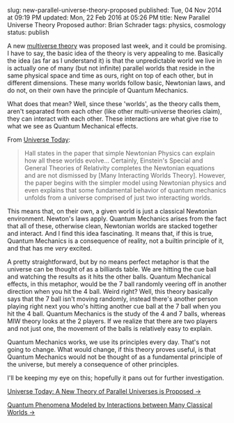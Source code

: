 slug: new-parallel-universe-theory-proposed
published: Tue, 04 Nov 2014 at 09:19 PM
updated: Mon, 22 Feb 2016 at 05:26 PM
title: New Parallel Universe Theory Proposed
author: Brian Schrader
tags: physics, cosmology
status: publish

A new [multiverse theory][1] was proposed last week, and it could be promising. I have to say, the basic idea of the theory is very appealing to me. Basically the idea (as far as I understand it) is that the unpredictable world we live in is actually one of many (but not infinite) parallel worlds that reside in the same physical space and time as ours, right on top of each other, but in different dimensions. These many worlds follow basic, Newtonian laws, and do not, on their own have the principle of Quantum Mechanics. 

What does that mean? Well, since these 'worlds', as the theory calls them, aren't separated from each other (like other multi-universe theories claim), they can interact with each other. These interactions are what give rise to what we see as Quantum Mechanical effects. 

[1]: http://en.wikipedia.org/wiki/Multiverse

From [Universe Today][2]:
> Hall states in the paper that simple Newtonian Physics can explain how all these worlds evolve... Certainly, Einstein's Special and General Theories of Relativity completes the Newtonian equations and are not dismissed by [Many Interacting Worlds Theory]. However, the paper begins with the simpler model using Newtonian physics and even explains that some fundamental behavior of quantum mechanics unfolds from a universe comprised of just two interacting worlds.

[2]: http://www.universetoday.com/

This means that, on their own, a given world is just a classical Newtonian environment. Newton's laws apply. Quantum Mechanics arises from the fact that all of these, otherwise clean, Newtonian worlds are stacked together and interact. And I find this idea fascinating. It means that, if this is true, Quantum Mechanics is a consequence of reality, not a builtin principle of it, and that has me *very* excited.

A pretty straightforward, but by no means perfect metaphor is that the universe can be thought of as a billiards table. We are hitting the cue ball and watching the results as it hits the other balls. Quantum Mechanical effects, in this metaphor, would be the 7 ball randomly veering off in another direction when you hit the 4 ball. Weird right? Well, this theory basically says that the 7 ball isn't moving randomly, instead there's another person playing right next you who's hitting another cue ball at the 7 ball when you hit the 4 ball. Quantum Mechanics is the study of the 4 and 7 balls, whereas MIW theory looks at the 2 players. If we realize that there are two players and not just one, the movement of the balls is relatively easy to explain.

Quantum Mechanics works, we use its principles every day. That's not going to change. What would change, if this theory proves useful, is that Quantum Mechanics would not be thought of as a fundamental principle of the universe, but merely a consequence of other principles.

I'll be keeping my eye on this; hopefully it pans out for further investigation.

[Universe Today: A New Theory of Parallel Universes is Proposed &#8594;](http://www.universetoday.com/115915/the-world-is-not-enough-a-new-theory-of-parallel-universes-is-proposed/)

[Quantum Phenomena Modeled by Interactions between Many Classical Worlds &#8594;](https://journals.aps.org/prx/abstract/10.1103/PhysRevX.4.041013#s3)